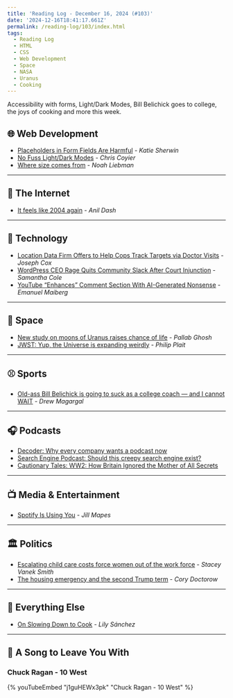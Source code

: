 ```yaml
---
title: 'Reading Log - December 16, 2024 (#103)'
date: '2024-12-16T18:41:17.661Z'
permalink: /reading-log/103/index.html
tags:
  - Reading Log
  - HTML
  - CSS
  - Web Development
  - Space
  - NASA
  - Uranus
  - Cooking
---
```


Accessibility with forms, Light/Dark Modes, Bill Belichick goes to college, the joys of cooking and more this week.
<!-- excerpt -->

## 🌐 Web Development

- [Placeholders in Form Fields Are Harmful](https://www.nngroup.com/articles/form-design-placeholders/) - *Katie Sherwin*
- [No Fuss Light/Dark Modes](https://frontendmasters.com/blog/no-fuss-light-dark-modes/) - *Chris Coyier*
- [Where size comes from](https://noahliebman.net/2024/12/where-size-comes-from/) - *Noah Liebman*

---

## 📡 The Internet

- [It feels like 2004 again](https://www.anildash.com/2024/10/15/its-2004-again/) - *Anil Dash*

---

## 🔌 Technology

- [Location Data Firm Offers to Help Cops Track Targets via Doctor Visits](https://www.404media.co/location-data-firm-offers-to-help-cops-track-targets-via-doctor-visits/) - *Joseph Cox*
- [WordPress CEO Rage Quits Community Slack After Court Injunction](https://www.404media.co/wordpress-wp-engine-preliminary-injunction/) - *Samantha Cole*
- [YouTube “Enhances” Comment Section With AI-Generated Nonsense](https://www.404media.co/youtube-enhances-comment-section-with-ai-generated-nonsense/) - *Emanuel Maiberg*

---

## 🚀 Space

- [New study on moons of Uranus raises chance of life](https://www.bbc.com/news/articles/cgk1333k0ypo) - *Pallab Ghosh*
- [JWST: Yup, the Universe is expanding weirdly](https://badastronomy.beehiiv.com/p/jwst-yup-the-universe-is-expanding-weirdly) - *Philip Plait*

---

## ⚾️ Sports

- [Old-ass Bill Belichick is going to suck as a college coach — and I cannot WAIT](https://www.sfgate.com/collegesports/article/bill-belichick-north-carolina-coach-old-19975754.php) - *Drew Magargal*

---

## 🎧 Podcasts

- [Decoder: Why every company wants a podcast now](https://www.theverge.com/24318644/podcast-election-vc-marketing-business-decoder-interview)
- [Search Engine Podcast: Should this creepy search engine exist?](https://www.searchengine.show/listen/search-engine-1/should-this-creepy-search-engine-exist)
- [Cautionary Tales: WW2: How Britain Ignored the Mother of All Secrets](https://timharford.com/2024/05/cautionary-tales-ww2-how-britain-ignored-the-mother-of-all-secrets/)

---

## 📺 Media & Entertainment

- [Spotify Is Using You](https://www.hearingthings.co/spotify-wrapped-2024/) - *Jill Mapes*

---

## 🏛️ Politics

- [Escalating child care costs force women out of the work force](https://www.marketplace.org/2024/12/11/escalating-child-care-costs-force-women-out-of-the-work-force/) - *Stacey Vanek Smith*
- [The housing emergency and the second Trump term](https://pluralistic.net/2024/12/11/nimby-yimby-fimby/#home-team-advantage) - *Cory Doctorow*

---

## 🎒 Everything Else

- [On Slowing Down to Cook](https://www.currentaffairs.org/news/2022/11/on-slowing-down-to-cook#fn2-24494) - *Lily Sánchez*

---

## 🎵 A Song to Leave You With

<h3 class="music">Chuck Ragan - 10 West</h3>

{% youTubeEmbed "j1guHEWx3pk" "Chuck Ragan - 10 West" %}

